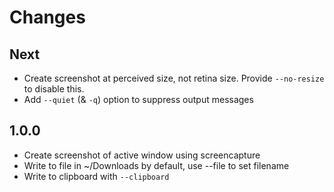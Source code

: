 # Changes

## Next

- Create screenshot at perceived size, not retina size. Provide `--no-resize` to disable this.
- Add `--quiet` (& `-q`) option to suppress output messages

## 1.0.0

- Create screenshot of active window using screencapture
- Write to file in ~/Downloads by default, use --file to set filename
- Write to clipboard with `--clipboard`
